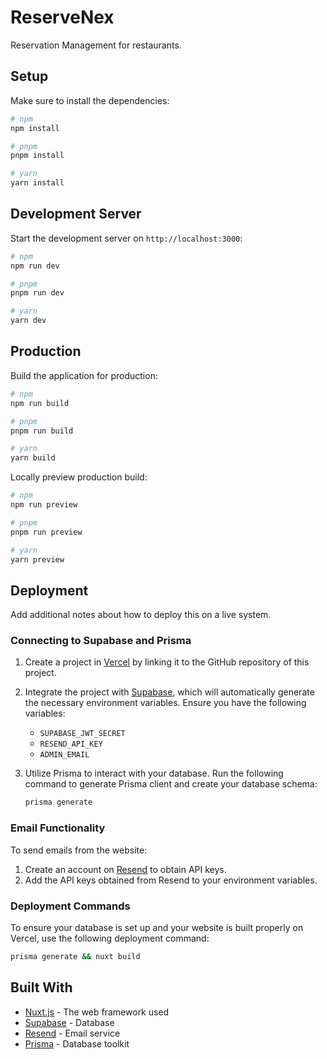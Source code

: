# ReserveNex

Reservation Management for restaurants.

## Setup

Make sure to install the dependencies:

```bash
# npm
npm install

# pnpm
pnpm install

# yarn
yarn install
```

## Development Server

Start the development server on `http://localhost:3000`:

```bash
# npm
npm run dev

# pnpm
pnpm run dev

# yarn
yarn dev
```

## Production

Build the application for production:

```bash
# npm
npm run build

# pnpm
pnpm run build

# yarn
yarn build
```

Locally preview production build:

```bash
# npm
npm run preview

# pnpm
pnpm run preview

# yarn
yarn preview
```

## Deployment

Add additional notes about how to deploy this on a live system.

### Connecting to Supabase and Prisma

1. Create a project in [Vercel](https://vercel.com/) by linking it to the GitHub repository of this project.
2. Integrate the project with [Supabase](https://supabase.io/), which will automatically generate the necessary environment variables. Ensure you have the following variables:

   - `SUPABASE_JWT_SECRET`
   - `RESEND_API_KEY`
   - `ADMIN_EMAIL`

3. Utilize Prisma to interact with your database. Run the following command to generate Prisma client and create your database schema:

   ```bash
   prisma generate
   ```

### Email Functionality

To send emails from the website:

1. Create an account on [Resend](https://resend.com/) to obtain API keys.
2. Add the API keys obtained from Resend to your environment variables.

### Deployment Commands

To ensure your database is set up and your website is built properly on Vercel, use the following deployment command:

```bash
prisma generate && nuxt build
```

## Built With

- [Nuxt.js](https://nuxtjs.org/) - The web framework used
- [Supabase](https://supabase.io/) - Database
- [Resend](https://resend.com/) - Email service
- [Prisma](https://www.prisma.io/) - Database toolkit
